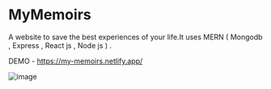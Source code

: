 # MyMemoirs
A website to save the best experiences of your life.It uses MERN ( Mongodb , Express , React js , Node js ) .</br>


DEMO - https://my-memoirs.netlify.app/

![image](https://github.com/kaushikbhatt12/MyMemoirs/assets/82044181/1074d2ae-fea5-41a6-8e99-97b7ddf75894)

